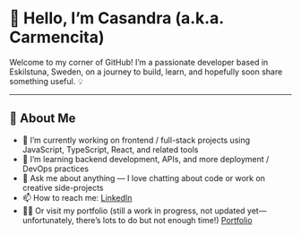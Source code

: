 # 👋 Hello, I’m Casandra (a.k.a. Carmencita)

Welcome to my corner of GitHub! I’m a passionate developer based in Eskilstuna, Sweden, on a journey to build, learn, and hopefully soon share something useful. 💡

---

## 🧰 About Me

- 🔭 I’m currently working on frontend / full-stack projects using JavaScript, TypeScript, React, and related tools  
- 🌱 I’m learning backend development, APIs, and more deployment / DevOps practices  
- 💬 Ask me about anything — I love chatting about code or work on creative side-projects  
- 📫 How to reach me: [LinkedIn](https://www.linkedin.com/in/casandra-gustafsson/)
- 👸🏽 Or visit my portfolio (still a work in progress, not updated yet—unfortunately, there’s lots to do but not enough time!) [Portfolio]([https://www.linkedin.com/in/casandra-gustafsson/](https://holacarmensita.com/hola))

